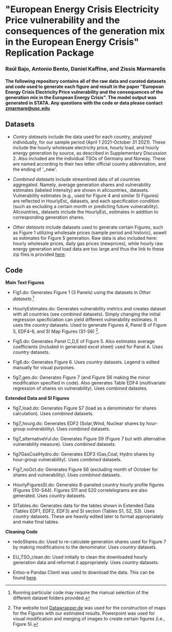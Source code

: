 # "European Energy Crisis Electricity Price vulnerability and the consequences of the generation mix in the European Energy Crisis" Replication Package
### Raúl Bajo, Antonio Bento, Daniel Kaffine, and Zissis Marmarelis

#### The following repository contains all of the raw data and  curated datasets and code used to generate each figure and result in the paper "European Energy Crisis Electricity Price vulnerability and the consequences of the generation mix in the European Energy Crisis". The model output was generated in STATA. Any questions with the code or data please contact zmarmare@usc.edu

## Datasets 

 * *Contry datasets* include the data used for each country, analyzed individually, for our sample period (April 1 2021-October 31 2021). These include the hourly wholesale electricity price, hourly load, and hourly energy generation by source, as described in Supplementary Discussion 2. Also included are the individual TSOs of Germany and Norway. These are named according to their two letter official country abbreviation, and the ending of '_new'. 

 * *Combined datasets* include streamlined data of all countries aggregated. Namely, average generation shares and vulnerability estimates (labeled Intensity) are shown in allcountries_ datasets. Vulnerability estimates (e.g., used for Figure 4 and similar SI Figures) are reflected in HourlyEst_ datasets, and each specification condition (such as excluding a certain month or predicting future vulnerability). Allcountries_ datasets include the HourlyEst_ estimates in addition to corresponding generation shares.
 
 * *Other datasets* include datasets used to generate certain Figures, such as Figure 1 utilizing wholesale prices (sample period and historic), aswell as estimates for Figure 5 generation. Raw data is also included here: hourly wholesale prices, daily gas prices (newprices), while hourly raw energy generation and load data are too large and thus the link to these zip files is provided [here](https://drive.google.com/drive/folders/1iyNvfgKGQ_N0W-IvbxpxyQ3Im6CjiiJI?usp=sharing).


## Code

**Main Text Figures**

 * Fig1.do: Generates Figure 1 (3 Panels) using the datasets in *Other datasets*.[^1] 
 
 * HourlyEstimates.do: Generates vulnerability metrics and creates dataset with all countries (see *combined* datasets). Simply changing the initial regression specficiation can yield different vulnerability estimates. It uses the *country* datasets. Used to generate Figures 4, Panel B of Figure 5, EDF4-6, and SI Map Figures (S1-S6) [^2].
 
 * Fig5.do: Generates Panel C,D,E of Figure 5. Also estimates average coefficients (included in generated excel sheet) used for Panel A. Uses *country* datasets.
 
 * Fig6.do: Generates Figure 6. Uses *country* datasets. Legend is edited manually for visual purposes.
 
 * fig7_gen.do: Generates Figure 7 (and Figure S6 making the minor modification specified in code). Also generates Table EDF4 (multivariate regression of shares on vulnerability). Uses *combined* datastes.
 
 **Extended Data and SI Figures**
 
 * fig7_load.do: Generates Figure S7 (load as a denominator for shares calculation). Uses *combined* datasets.
 
 * fig7_hourg.do: Generates EDF2 (Solar,Wind, Nuclear shares by hour-group vulnerability). Uses *combined* datasets.
 
 * fig7_alternativeVul.do: Generates Figure S9 (Figure 7 but with alternative vulnerability measure). Uses *combined* datasets.
 
 * fig7GasCoalHydro.do: Generates EDF3 (Gas,Coal, Hydro shares by hour-group vulnerability). Uses *combined* datasets.
 
 * Fig7_noOct.do: Generates Figure S6 (excluding month of October for shares and vulnerability). Uses *combined* datasets.
 
 * HourlyFiguresSI.do: Generates 8-paneled country hourly profile figures (Figures S10-S44). Figures S11 and S20 correlelograms are also generated. Uses *country* datasets.
 
 * SITables.do: Generates data for the tables shown in Extended Data (Tables EDF1, EDF2, EDF3) and SI section (Tables S1, S2, S3). Uses *country* datasets. These are heavily edited later to format appropriately and make final tables.
 
 **Cleaning Code**
 
 * redoShares.do: Used to re-calculate generation shares used for Figure 7 by making modifications to the denominator. Uses *country* datasets.
 
 * EU_TSO_clean.do: Used initially to clean the downloaded hourly generation data and reformat it appropriately. Uses *country* datasets.
 
 

 * Entso-e Pandas Client was used to download the data. This can be found [here](https://github.com/EnergieID/entsoe-py).
 
 
 [^1]: Running particular code may require the manual selection of the different dataset folders provided.
 [^2]: The website tool [Datawrapper.de](https://datawrapper.dwcdn.net/B37ic/1/) was used for the construction of maps for the Figures with our estimated results. Powerpoint was used for visual modification and merging of images to create certain figures (i.e., Figure 5).
